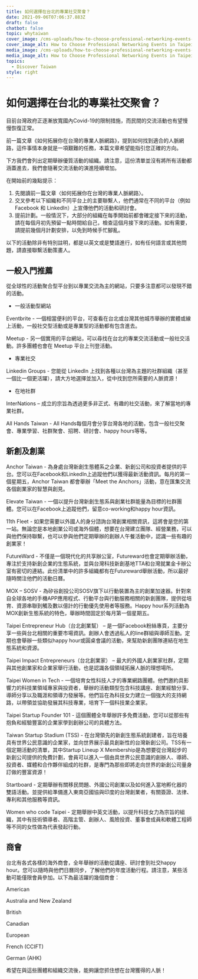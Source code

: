 ```yaml
---
title: 如何選擇在台北的專業社交聚會？
date: 2021-09-06T07:06:37.883Z
draft: false
chatbot: false
topic: whytaiwan
cover_image: /cms-uploads/how-to-choose-professional-networking-events-in-taipei-1.jpg
cover_image_alt: How to Choose Professional Networking Events in Taipei
media_image: /cms-uploads/how-to-choose-professional-networking-events-in-taipei-1.jpg
media_image_alt: How to Choose Professional Networking Events in Taipei
topics:
  - Discover Taiwan
style: right
---
```

# 如何選擇在台北的專業社交聚會？

目前台灣政府正逐漸放寬國內Covid-19的限制措施，而民間的交流活動也有望慢慢恢復正常。

前一篇文章《如何拓展你在台灣的專業人脈網路》，提到如何找到適合的人脈網路，這件事情本身就是一項艱難的任務，本篇文章希望能指引您正確的方向。

下方我們會列出定期舉辦優質活動的組織。請注意，這份清單並沒有將所有活動都涵蓋進去，我們會隨著交流活動的演進陸續增加。

在開始前的幾點提示：

1. 先閱讀前一篇文章〈如何拓展你在台灣的專業人脈網路〉。
2. 交叉參考以下組織和不同平台上的主要聯繫人，他們通常在不同的平台（例如 Facebook 和 LinkedIn）上宣傳他們的活動和研討會。
3. 提前計劃。一般情況下，大部分的組織在每季開始前都會確定接下來的活動，請在每個月初先預留一點時間給自己，檢查這個月接下來的活動。如有需要，請提前幾個月計劃安排，以免到時候手忙腳亂。

以下的活動除非有特別註明，都是以英文或是雙語進行，如有任何語言或其他問題，請直接聯繫活動策畫人。

## 一般入門推薦

從全球性的活動聚合型平台到以專業交流為主的網站，只要多注意都可以發現不錯的活動。

* 一般活動型網站

Eventbrite - 一個相當便利的平台，可查看在台北或台灣其他城市舉辦的實體或線上活動，一般社交型活動或是專業型的活動都有包含進去。

Meetup - 另一個實用的平台網站，可以尋找在台北的專業交流活動或一般社交活動。許多團體也會在 Meetup 平台上刊登活動。

* 專業社交

Linkedin Groups - 您能從 LinkedIn 上找到各種以台灣為主題的社群組織（甚至一個比一個更活躍），請大方地選擇並加入，從中找到您所需要的人脈資源！ 

* 在地社群

InterNations – 成立的宗旨為透過更多非正式、有趣的社交活動，來了解當地的專業社群。

All Hands Taiwan - All Hands每個月會分享台灣各地的活動，包含一般社交聚會、專業學習、社群聚會、招聘、研討會、happy hours等等。

## 新創及創業

Anchor Taiwan - 為身處台灣新創生態體系之企業、新創公司和投資者提供的平台。您可以在Facebook和LinkedIn上追蹤他們以獲得最新活動資訊。每月的第一個星期五，Anchor Taiwan 都會舉辦「Meet the Anchors」活動，意在匯集交流各個創業家的智慧與創見。

Elevate Taiwan - 一個以提升台灣新創生態系與創業社群能量為目標的社群團體。您可以在Facebook上追蹤他們，留意co-working和happy hour資訊。

11th Fleet - 如果您需要以外國人的身分諮詢台灣創業相關資訊，這將會是您的第一站。無論您是本地創業公司或海外個體，想要在台灣建立團隊、經營業務，可以與他們保持聯繫，也可以參與他們定期舉辦的創辦人午餐活動中，認識一些有趣的創業家！

FutureWard - 不僅是一個現代化的共享辦公室，Futureward也會定期舉辦活動，專注於支持新創企業的生態系統，並與台灣科技新創基地TTA和台灣就業金卡辦公室有密切的連結。此份清單中的許多組織都有在Futureward舉辦活動，所以最好隨時關注他們的活動日曆。

MOX – SOSV - 為矽谷創投公司SOSV旗下以行動裝置為主的創業加速器。針對來自全球各地的手機APP應用程式、行動平台與行動服務相關的新創團隊，提供從培育、資源串聯到觸及數以億計的行動優先使用者等服務。Happy hour系列活動為MOX創新生態系統的特色，舉辦時間固定於每月第一個星期五。

Taipei Entrepreneur Hub（台北創業幫） – 是一個Facebook粉絲專頁，主要分享一些與台北相關的重要市場資訊。創辦人會透過私人的line群組與導師互動。定期也會舉辦一些類似happy hour或圓桌會議的活動，來幫助新創團隊連結在地生態系統和資源。

Taipei Impact Entrepreneurs（台北創業家） – 最大的外國人創業家社群，定期與其他創業家和企業家舉行活動，也是認識各個領域拓展人脈的理想場所。

Taipei Women in Tech - 一個培育女性科技人才的專業網路團體。他們邀約具影響力的科技業領域專家與投資者，舉辦的活動類型包含科技講座、創業經驗分享、導師分享以及職涯和領導力發展等。他們旨在為科技女力建立一個強大的支持網路，以帶領並協助發展其科技專業，培育下一個科技業企業家。

Taipei Startup Founder 101 - 這個團體全年舉辦許多免費活動，您可以從那些有抱負和經驗豐富的企業家學到創辦公司的具體方法。

Taiwan Startup Stadium (TSS) - 在台灣領先的新創生態系統創建者，旨在培養具有世界公民意識的企業家，並向世界展示最具創新性的台灣新創公司。TSS有一個定期活動的清單，其中Startup Lineup X Membership是為想要從台灣起步的新創公司提供的免費計劃，會員可以進入一個由具世界公民意識的創辦人、導師、投資者、媒體和合作夥伴組成的社群，是專門為那些即將走向世界的新創公司量身訂做的豐富資源！

Startboard - 定期舉辦有關移民問題、外國公司創業以及如何進入當地孵化器的雙語活動。並提供給準備進入東南亞國協與印度的台灣創業者，有關簽證、法律、專利和其他服務等資訊。

Women who code Taipei - 定期舉辦中英文活動，以提升科技女力為宗旨的組織，其中有技術領導者、高階主管、創辦人、風險投資、董事會成員和軟體工程師等不同的女性做為代表發起行動。

## 商會

台北有各式各樣的海外商會，全年舉辦的活動從講座、研討會到社交happy hour。您可以隨時與他們日曆同步，了解他們的年度活動行程。請注意，某些活動可能僅限會員參加。以下為最活躍的幾個商會：

American

Australia and New Zealand

British

Canadian

European

French (CCIFT)

German (AHK)

希望在與這些團體和組織交流後，能夠讓您抓住想在台灣獲得的人脈！